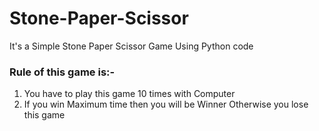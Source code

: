 # Stone-Paper-Scissor
It's a Simple Stone Paper Scissor Game Using Python code
### Rule of this game is:-
1) You have to play this game 10 times with Computer 
2) If you win Maximum time then you will be Winner Otherwise you lose this game

